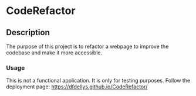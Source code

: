 # CodeRefactor

## Description

The purpose of this project is to refactor a webpage to improve the codebase and make it more accessible.

### Usage

This is not a functional application. It is only for testing purposes. Follow the deployment page: https://dfdellys.github.io/CodeRefactor/
